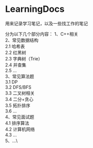 # LearningDocs
用来记录学习笔记，以及一些找工作的笔记

分为以下几个部分内容：
1、C++相关\
2、常见数据结构\
  2.1 哈希表\
  2.2 红黑树\
  2.3 字典树（Trie）\
  2.4 并查集\
  2.5 ...\
3、常见算法题\
  3.1 DP\
  3.2 DFS/BFS\
  3.3 二叉树相关\
  3.4 二分+贪心\
  3.5 拓扑排序\
  3.6 ...\
4、常见面试题\
  4.1 排序算法\
  4.2 计算机网络\
  4.3 ...\
5、...\
